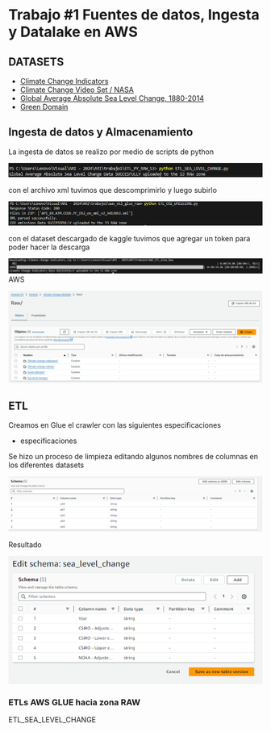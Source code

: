 # Trabajo #1 Fuentes de datos, Ingesta y Datalake en AWS


## DATASETS
- [Climate Change Indicators](https://www.kaggle.com/datasets/tarunrm09/climate-change-indicators?select=climate_change_indicators.csv)
- [Climate Change Video Set / NASA](https://www.kaggle.com/datasets/brsdincer/climate-change-video-set-nasa)
- [Global Average Absolute Sea Level Change, 1880-2014](https://datahub.io/core/sea-level-rise#data)
- [Green Domain](https://www.thegreenwebfoundation.org/tools/green-web-dataset/)

## Ingesta de datos y Almacenamiento

La ingesta de datos se realizo por medio de scripts de python


![alt text](Img/image-4.png)


con el archivo xml tuvimos que descomprimirlo y luego subirlo 

![alt text](Img/image-5.png)

con el dataset descargado de kaggle tuvimos que agregar un token para poder hacer la descarga 

![alt text](Img/image-6.png)
AWS

![alt text](Img/image-1.png)

## ETL

Creamos en Glue el crawler con las siguientes especificaciones

- especificaciones


Se hizo un proceso de limpieza editando algunos nombres de columnas en los diferentes datasets

![alt text](Img/image-2.png)

Resultado

![alt text](Img/image-3.png)


### ETLs AWS GLUE hacia zona RAW


ETL_SEA_LEVEL_CHANGE

